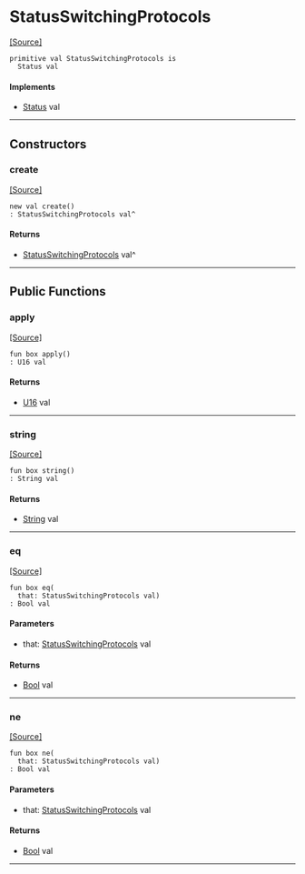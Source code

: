 # StatusSwitchingProtocols
<span class="source-link">[[Source]](src/http_server/status.md#L20)</span>
```pony
primitive val StatusSwitchingProtocols is
  Status val
```

#### Implements

* [Status](http_server-Status.md) val

---

## Constructors

### create
<span class="source-link">[[Source]](src/http_server/status.md#L20)</span>


```pony
new val create()
: StatusSwitchingProtocols val^
```

#### Returns

* [StatusSwitchingProtocols](http_server-StatusSwitchingProtocols.md) val^

---

## Public Functions

### apply
<span class="source-link">[[Source]](src/http_server/status.md#L21)</span>


```pony
fun box apply()
: U16 val
```

#### Returns

* [U16](builtin-U16.md) val

---

### string
<span class="source-link">[[Source]](src/http_server/status.md#L22)</span>


```pony
fun box string()
: String val
```

#### Returns

* [String](builtin-String.md) val

---

### eq
<span class="source-link">[[Source]](src/http_server/status.md#L21)</span>


```pony
fun box eq(
  that: StatusSwitchingProtocols val)
: Bool val
```
#### Parameters

*   that: [StatusSwitchingProtocols](http_server-StatusSwitchingProtocols.md) val

#### Returns

* [Bool](builtin-Bool.md) val

---

### ne
<span class="source-link">[[Source]](src/http_server/status.md#L21)</span>


```pony
fun box ne(
  that: StatusSwitchingProtocols val)
: Bool val
```
#### Parameters

*   that: [StatusSwitchingProtocols](http_server-StatusSwitchingProtocols.md) val

#### Returns

* [Bool](builtin-Bool.md) val

---

